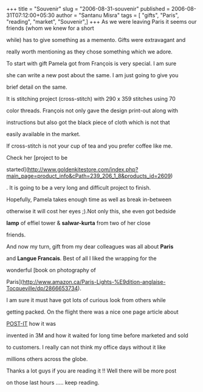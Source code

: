 +++
title = "Souvenir"
slug = "2006-08-31-souvenir"
published = 2006-08-31T07:12:00+05:30
author = "Santanu Misra"
tags = [ "gifts", "Paris", "reading", "market", "Souvenir",]
+++
As we were leaving Paris it seems our friends (whom we knew for a short
while) has to give something as a memento. Gifts were extravagant and
really worth mentioning as they chose something which we adore.

  
To start with gift Pamela got from François is very special. I am sure
she can write a new post about the same. I am just going to give you
brief detail on the same.

  
It is stitching project (cross-stitch) with 290 x 359 stitches using 70
color threads. François not only gave the design print-out along with
instructions but also got the black piece of cloth which is not that
easily available in the market.

  
If cross-stitch is not your cup of tea and you prefer coffee like me.
Check her [project to be
started](http://www.goldenkitestore.com/index.php?main_page=product_info&cPath=239_206_1_8&products_id=2609)
. It is going to be a very long and difficult project to finish.
Hopefully, Pamela takes enough time as well as break in-between
otherwise it will cost her eyes ;).Not only this, she even got bedside
**lamp** of effiel tower & **salwar-kurta** from two of her close
friends.

  

  



And now my turn, gift from my dear colleagues was all about **Paris**
and **Langue Francais**. Best of all I liked the wrapping for the
wonderful [book on photography of
Paris](http://www.amazon.ca/Paris-Lights-%E9dition-anglaise-Tocqueville/dp/2866653734).
I am sure it must have got lots of curious look from others while
getting packed. On the flight there was a nice one page article about
[POST-IT](http://news.bbc.co.uk/2/hi/uk_news/701661.stm) how it was
invented in 3M and how it waited for long time before marketed and sold
to customers. I really can not think my office days without it like
millions others across the globe.

  
Thanks a lot guys if you are reading it !! Well there will be more post
on those last hours ..... keep reading.

